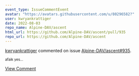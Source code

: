 ```yaml
---
event_type: IssueCommentEvent
avatar: "https://avatars.githubusercontent.com/u/80296582?"
user: kwryankrattiger
date: 2022-08-03
repo_name: Alpine-DAV/ascent
html_url: https://github.com/Alpine-DAV/ascent/pull/935
repo_url: https://github.com/Alpine-DAV/ascent
---
```


<a href='https://github.com/kwryankrattiger' target='_blank'>kwryankrattiger</a> commented on issue <a href='https://github.com/Alpine-DAV/ascent/pull/935' target='_blank'>Alpine-DAV/ascent#935</a>.

<small>afaik yes...</small>

<a href='https://github.com/Alpine-DAV/ascent/pull/935' target='_blank'>View Comment</a>
